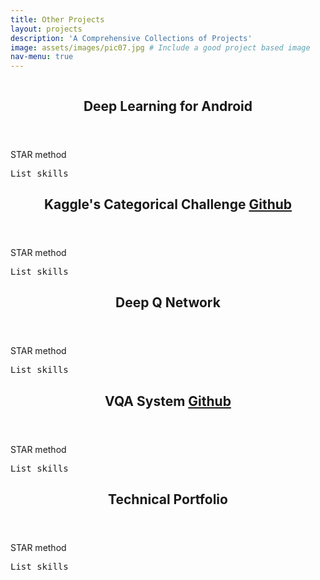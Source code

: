 ```yaml
---
title: Other Projects
layout: projects
description: 'A Comprehensive Collections of Projects'
image: assets/images/pic07.jpg # Include a good project based image
nav-menu: true
---
```


<!-- Main -->
<div id="main">

<!-- One -->
<section id="two" class="spotlights">
	<!--Deep Learning for Android-->
	<section>
		<div class="inner"><span class="image fit"><img src="assets/images/pic08.jpg" alt="" data-position="center center" /> </span></div> <!--Add appropriate image/gif (CV)-->
		<div class="content">
			<div class="inner">
				<header class="major">
					<h2>Deep Learning for Android <a href="https://sites.google.com/vt.edu/slixstream/home?authuser=0" target="_blank"><i class="fa fa-external-link"></i></a></h2>
				</header>
				<div class="box">
				<p>STAR method</p>
				</div>
				<samp>List skills</samp>	
			</div>
		</div>
	</section> 
	<!--Kaggle's Categorical Challenge-->
	<section>
			<div class="inner"><span class="image fit"><img src="assets/images/pic09.jpg" alt="" data-position="top center" /> </span></div>
		<div class="content">
			<div class="inner">
				<header class="major"> <!--Include Github link-->
					<h2>Kaggle's Categorical Challenge <a href="#" class="icon fa-github"><span class="label">Github</span></a></h2>
				</header>
				<div class="box">
				<p>STAR method</p>
				</div>
				<samp>List skills</samp>	
			</div> <!--Add appropriate Kaggle Image-->
		</div>
	</section>
	<!--Deep Q Network-->
	<section>
		<div class="inner"><span class="image fit"><img src="assets/images/pic10.jpg" alt="" data-position="center center" /> </span></div> <!--Add appropriate Deep Q Image-->
		<div class="content">
			<div class="inner">
				<header class="major">
					<h2>Deep Q Network <a href="https://sites.google.com/vt.edu/thewolverine/home?authuser=0" target="_blank"><i class="fa fa-external-link"></i></a></h2>
				</header>
				<div class="box">
				<p>STAR method</p>
				</div>
				<samp>List skills</samp>	
			</div>
		</div>
	</section>
	<!--Question Answering System-->
	<section>
		<div class="inner"><span class="image fit"><img src="assets/images/pic09.jpg" alt="" data-position="top center" /> </span></div> 
		<div class="content">
			<div class="inner">
				<header class="major"> <!--Include Github link-->
					<h2>VQA System <a href="#" class="icon fa-github"><span class="label">Github</span></a></h2>
				</header>
				<div class="box">
				<p>STAR method</p>
				</div>
				<samp>List skills</samp>	
			</div>
		</div><!--Add appropriate Image-->
	</section>
	<!--Porfolio-->
	<section>
		<div class="inner"><span class="image fit"><img src="assets/images/pic11.jpg" alt="" data-position="center center" /> </span></div> <!--Add appropriate portfolio image-->
		<div class="content">
			<div class="inner">
				<header class="major">
					<h2>Technical Portfolio</h2>
				</header>
				<div class="box">
				<p>STAR method</p>
				</div>
				<samp>List skills</samp>	
			</div>
		</div>
	</section>
</section>


<!-- 
<section id="one">
	<div class="inner">
		<header class="major">
			<h2>Kaggle's Categorical Challenge <a href="#" class="icon fa-github"><span class="label">Github</span></a> </h2>
		</header>
		<div class="box">
			<p>STAR - task, action, result.</p>
		</div>
		<samp>Data Processing  Jupyter  Python  scikit-learn</samp>
	</div>
</section> -->

</div>
